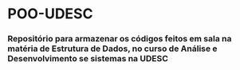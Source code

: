 # POO-UDESC
<h3>Repositório para armazenar os códigos feitos em sala na matéria de Estrutura de Dados, no curso de Análise e Desenvolvimento se sistemas na UDESC</h3>
